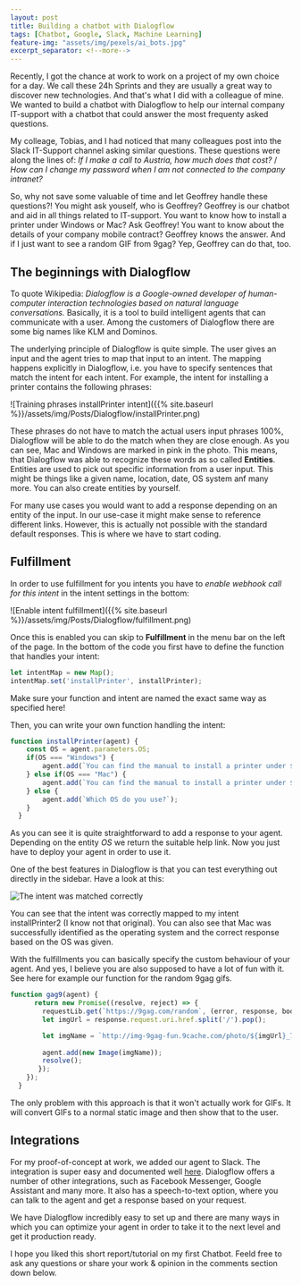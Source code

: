 ```yaml
---
layout: post
title: Building a chatbot with Dialogflow
tags: [Chatbot, Google, Slack, Machine Learning]
feature-img: "assets/img/pexels/ai_bots.jpg"
excerpt_separator: <!--more-->
---
```


Recently, I got the chance at work to work on a project of my own choice for a day. We call these 24h Sprints and they are usually a great way to discover new technologies. And that's what I did with a colleague of mine. We wanted to build a chatbot with Dialogflow to help our internal company IT-support with a chatbot that could answer the most frequenty asked questions. 
<!--more-->
My colleage, Tobias, and I had noticed that many colleagues post into the Slack IT-Support channel asking similar questions. These questions were along the lines of: *If I make a call to Austria, how much does that cost?* / *How can I change my password when I am not connected to the company intranet?*

So, why not save some valuable of time and let Geoffrey handle these questions?! You might ask youself, who is Geoffrey? Geoffrey is our chatbot and aid in all things related to IT-support. You want to know how to install a printer under Windows or Mac? Ask Geoffrey! You want to know about the details of your company mobile contract? Geoffrey knows the answer. And if I just want to see a random GIF from 9gag? Yep, Geoffrey can do that, too.

## The beginnings with Dialogflow

To quote Wikipedia: *Dialogflow is a Google-owned developer of human-computer interaction technologies based on natural language conversations.* Basically, it is a tool to build intelligent agents that can communicate with a user. Among the customers of Dialogflow there are some big names like KLM and Dominos. 

The underlying principle of Dialogflow is quite simple. The user gives an input and the agent tries to map that input to an intent. The mapping happens explicitly in Dialogflow, i.e. you have to specify sentences that match the intent for each intent. For example, the intent for installing a printer contains the following phrases:

![Training phrases installPrinter intent]({{% site.baseurl %}}/assets/img/Posts/Dialogflow/installPrinter.png)

These phrases do not have to match the actual users input phrases 100%, Dialogflow will be able to do the match when they are close enough. As you can see, Mac and Windows are marked in pink in the photo. This means, that Dialogflow was able to recognize these words as so called **Entities**. Entities are used to pick out specific information from a user input. This might be things like a given name, location, date, OS system anf many more. You can also create entities by yourself. 

For many use cases you would want to add a response depending on an entity of the input. In our use-case it might make sense to reference different links. However, this is actually not possible with the standard default responses. This is where we have to start coding.

## Fulfillment

In order to use fulfillment for you intents you have to *enable webhook call for this intent* in the intent settings in the bottom:

![Enable intent fulfillment]({{% site.baseurl %}}/assets/img/Posts/Dialogflow/fulfillment.png)

Once this is enabled you can skip to **Fulfillment** in the menu bar on the left of the page. In the bottom of the code you first have to define the function that handles your intent:

```javascript
let intentMap = new Map();
intentMap.set('installPrinter', installPrinter);
```

Make sure your function and intent are named the exact same way as specified here!

Then,  you can write your own function handling the intent:

```javascript
function installPrinter(agent) {
    const OS = agent.parameters.OS;
    if(OS === "Windows") {
        agent.add(`You can find the manual to install a printer under ${OS} here 					https://www.laptopmag.com/articles/add-printer-windows-10`);
    } else if(OS === "Mac") {
        agent.add(`You can find the manual to install a printer under ${OS} here 					https://support.apple.com/kb/ph25081`);
    } else {
        agent.add(`Which OS do you use?`);
    }   
  }
```

As you can see it is quite straightforward to add a response to your agent. Depending on the entity *OS* we return the suitable help link. Now you just have to deploy your agent in order to use it. 

One of the best features in Dialogflow is that you can test everything out directly in the sidebar. Have a look at this: 

![The intent was matched correctly]({{%site.baseurl%}}/assets/img/Posts/Dialogflow/userInteraction.png)

You can see that the intent was correctly mapped to my intent installPrinter2 (I know not that original). You can also see that Mac was successfully identified as the operating system and the correct response based on the OS was given. 

With the fulfillments you can basically specify the custom behaviour of your agent. And yes, I believe you are also supposed to have a lot of fun with it. See here for example our function for the random 9gag gifs.

```javascript
function gag9(agent) {
      return new Promise((resolve, reject) => {
        requestLib.get(`https://9gag.com/random`, (error, response, body) => {
        let imgUrl = response.request.uri.href.split('/').pop();

        let imgName = `http://img-9gag-fun.9cache.com/photo/${imgUrl}_700b.png`;
        
        agent.add(new Image(imgName));
        resolve();
       });
    }); 
  }
```

The only problem with this approach is that it won't actually work for GIFs. It will convert GIFs to a normal static image and then show that to the user. 

## Integrations

For my proof-of-concept at work, we added our agent to Slack. The integration is super easy and documented well [here](https://dialogflow.com/docs/integrations/slack). Dialogflow offers a number of other integrations, such as Facebook Messenger, Google Assistant and many more. It also has a speech-to-text option, where you can talk to the agent and get a response based on your request. 

We have Dialogflow incredibly easy to set up and there are many ways in which you can optimize your agent in order to take it to the next level and get it production ready.

I hope you liked this short report/tutorial on my first Chatbot. Feeld free to ask any questions or share your work & opinion in the comments section down below. 



